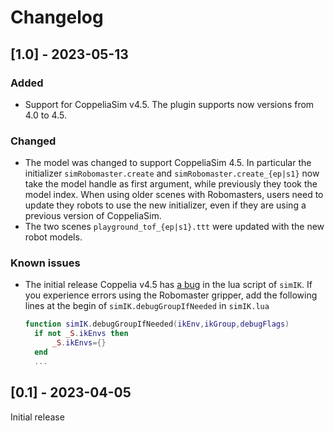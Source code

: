 # Changelog

## [1.0] - 2023-05-13

### Added

- Support for CoppeliaSim v4.5. The plugin supports now versions from 4.0 to 4.5.

### Changed

- The model was changed to support CoppeliaSim 4.5. In particular the initializer
  `simRobomaster.create` and `simRobomaster.create_{ep|s1}` now take the model handle as first argument,
  while previously they took the model index. When using older scenes with Robomasters, 
  users need to update they robots to use the new initializer, 
  even if they are using a previous version of CoppeliaSim.
- The two scenes `playground_tof_{ep|s1}.ttt` were updated with the new robot models.

### Known issues

- The initial release Coppelia v4.5 has [a bug](https://forum.coppeliarobotics.com/viewtopic.php?p=38863) 
  in the lua script of `simIK`. If you experience errors
  using the Robomaster gripper, add the following lines at the begin 
  of `simIK.debugGroupIfNeeded` in `simIK.lua`
  ```lua
  function simIK.debugGroupIfNeeded(ikEnv,ikGroup,debugFlags)
    if not _S.ikEnvs then
        _S.ikEnvs={}
    end
    ...
  ```	

## [0.1] - 2023-04-05

Initial release
